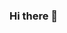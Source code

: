 ### Hi there 👋

<!--
**AnaMCS26/AnaMCS26** is a ✨ _special_ ✨ repository because its `README.md` (this file) appears on your GitHub profile.

Here are some ideas to get you started:


- 🌱 I’m currently learning to Full-Stack Software Developer in https://4geeks.com/
<font style="vertical-align: inherit;"><font style="vertical-align: inherit;">📖</font></font> code: [HTML, CSS, JavaScript, Phyton

- 💬 Ask me about 
I am passionate about fantasy literature<font style="vertical-align: inherit;"><font style="vertical-align: inherit;">📚</font></font>, from the wonderful world of the cosmer, through Harry Potter or the sagas of Sarah J. Maas, Jennifer L. Armentrout or George R. R. Martin
I love immersing myself in their world.
One of my passions is seeing life through a camera.<font style="vertical-align: inherit;"><font style="vertical-align: inherit;">📸</font></font>

I have unlocked a new passion for programming<font style="vertical-align: inherit;"><font style="vertical-align: inherit;">💻</font></font>
- 📫 How to reach me: ...
- 😄 Pronouns: ...
- ⚡ Fun fact: ...
-->
